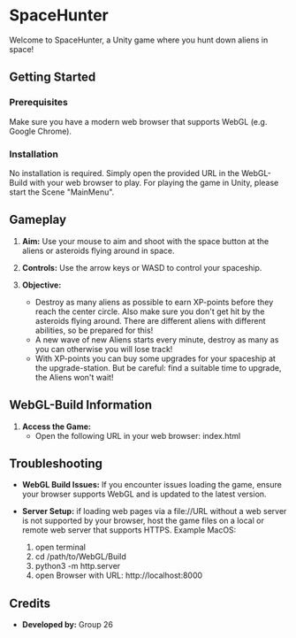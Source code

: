 
# SpaceHunter

Welcome to SpaceHunter, a Unity game where you hunt down aliens in space!

## Getting Started

### Prerequisites

Make sure you have a modern web browser that supports WebGL (e.g. Google Chrome).

### Installation

No installation is required. Simply open the provided URL in the WebGL-Build with your web browser to play. For playing the game in Unity, please start the Scene "MainMenu".

## Gameplay

1. **Aim:** Use your mouse to aim and shoot with the space button at the aliens or asteroids flying around in space.

2. **Controls:** Use the arrow keys or WASD to control your spaceship.

3. **Objective:**
   - Destroy as many aliens as possible to earn XP-points before they reach the center circle. Also make sure you don't get hit by the asteroids flying around. There are different aliens with different abilities, so be prepared for this!
   - A new wave of new Aliens starts every minute, destroy as many as you can otherwise you will lose track!
   - With XP-points you can buy some upgrades for your spaceship at the upgrade-station. But be careful: find a suitable time to upgrade, the Aliens won't wait!

## WebGL-Build Information

1. **Access the Game:**
   - Open the following URL in your web browser: index.html

## Troubleshooting

- **WebGL Build Issues:** If you encounter issues loading the game, ensure your browser supports WebGL and is updated to the latest version.

- **Server Setup:** if loading web pages via a file://URL without a web server is not supported by your browser, host the game files on a local or remote web server that supports HTTPS.
Example MacOS:
    1. open terminal
    2. cd /path/to/WebGL/Build
    3. python3 -m http.server
    4. open Browser with URL: http://localhost:8000

## Credits

- **Developed by:** Group 26
